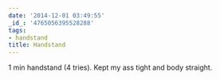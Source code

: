 ```yaml
---
date: '2014-12-01 03:49:55'
_id_: '4765056395528288'
tags:
- handstand
title: Handstand
---
```


1 min handstand (4 tries). Kept my ass tight and body straight.

